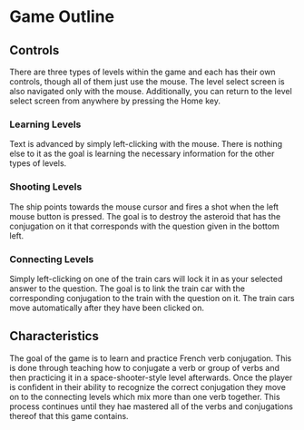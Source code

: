 # Game Outline

## Controls
There are three types of levels within the game and each has their own controls, though all of them just use the mouse. The level select screen is also navigated only with the mouse. Additionally, you can return to the level select screen from anywhere by pressing the Home key.

### Learning Levels
Text is advanced by simply left-clicking with the mouse. There is nothing else to it as the goal is learning the necessary information for the other types of levels.

### Shooting Levels
The ship points towards the mouse cursor and fires a shot when the left mouse button is pressed. The goal is to destroy the asteroid that has the conjugation on it that corresponds with the question given in the bottom left.

### Connecting Levels
Simply left-clicking on one of the train cars will lock it in as your selected answer to the question. The goal is to link the train car with the corresponding conjugation to the train with the question on it. The train cars move automatically after they have been clicked on.

## Characteristics
The goal of the game is to learn and practice French verb conjugation. This is done through teaching how to conjugate a verb or group of verbs and then practicing it in a space-shooter-style level afterwards. Once the player is confident in their ability to recognize the correct conjugation they move on to the connecting levels which mix more than one verb together. This process continues until they hae mastered all of the verbs and conjugations thereof that this game contains.

